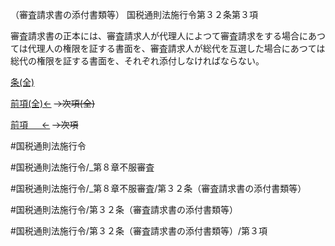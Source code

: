 （審査請求書の添付書類等）
国税通則法施行令第３２条第３項

審査請求書の正本には、審査請求人が代理人によつて審査請求をする場合にあつては代理人の権限を証する書面を、審査請求人が総代を互選した場合にあつては総代の権限を証する書面を、それぞれ添付しなければならない。

[条(全)](国税通則法施行＿令＿第３２条_.md)

[前項(全)←](国税通則法施行＿令＿第３２条第２項_.md)  ~~→次項(全)~~

[前項 　 ←](国税通則法施行＿令＿第３２条第２項.md)  ~~→次項~~



#国税通則法施行令

#国税通則法施行令/_第８章不服審査

#国税通則法施行令/_第８章不服審査/第３２条（審査請求書の添付書類等）

#国税通則法施行令/第３２条（審査請求書の添付書類等）

#国税通則法施行令/第３２条（審査請求書の添付書類等）/第３項

